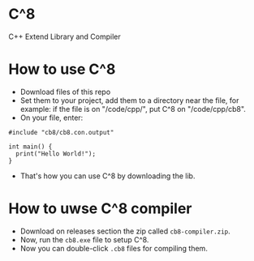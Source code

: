# C^8
C++ Extend Library and Compiler

# How to use C^8
- Download files of this repo
- Set them to your project, add them to a directory near the file, for example: if the file is on "/code/cpp/", put C^8 on "/code/cpp/cb8".
- On your file, enter:

```
#include "cb8/cb8.con.output"

int main() {
  print("Hello World!");
}
```

- That's how you can use C^8 by downloading the lib.

# How to uwse C^8 compiler
- Download on releases section the zip called `cb8-compiler.zip`.
- Now, run the `cb8.exe` file to setup C^8.
- Now you can double-click `.cb8` files for compiling them. 
